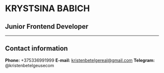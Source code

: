 # KRYSTSINA BABICH

## Junior Frontend Developer

---

## Contact information

**Phone:** +375336991999
**E-mail:** kristenbetelgereal@gmail.com
**Telegram:** @kristenbetelgeusecom

